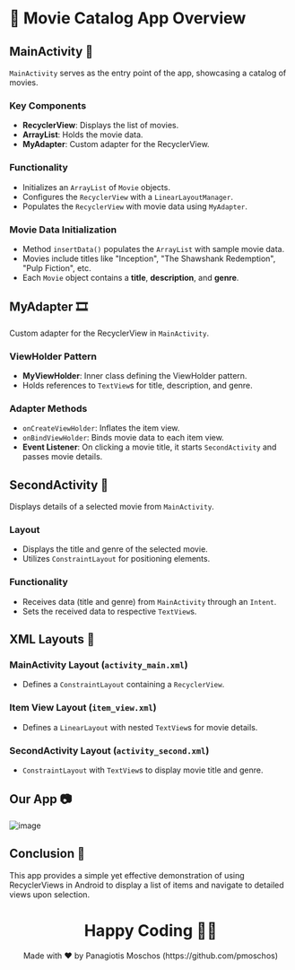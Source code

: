 # 🎥 Movie Catalog App Overview 

## MainActivity :memo:
`MainActivity` serves as the entry point of the app, showcasing a catalog of movies.

### Key Components
- **RecyclerView**: Displays the list of movies.
- **ArrayList<Movie>**: Holds the movie data.
- **MyAdapter**: Custom adapter for the RecyclerView.

### Functionality
- Initializes an `ArrayList` of `Movie` objects.
- Configures the `RecyclerView` with a `LinearLayoutManager`.
- Populates the `RecyclerView` with movie data using `MyAdapter`.

### Movie Data Initialization
- Method `insertData()` populates the `ArrayList` with sample movie data.
- Movies include titles like "Inception", "The Shawshank Redemption", "Pulp Fiction", etc.
- Each `Movie` object contains a **title**, **description**, and **genre**.

## MyAdapter :film_strip:
Custom adapter for the RecyclerView in `MainActivity`.

### ViewHolder Pattern
- **MyViewHolder**: Inner class defining the ViewHolder pattern.
- Holds references to `TextView`s for title, description, and genre.

### Adapter Methods
- `onCreateViewHolder`: Inflates the item view.
- `onBindViewHolder`: Binds movie data to each item view.
- **Event Listener**: On clicking a movie title, it starts `SecondActivity` and passes movie details.

## SecondActivity :memo:
Displays details of a selected movie from `MainActivity`.

### Layout
- Displays the title and genre of the selected movie.
- Utilizes `ConstraintLayout` for positioning elements.

### Functionality
- Receives data (title and genre) from `MainActivity` through an `Intent`.
- Sets the received data to respective `TextView`s.

## XML Layouts :bookmark_tabs:
### MainActivity Layout (`activity_main.xml`)
- Defines a `ConstraintLayout` containing a `RecyclerView`.

### Item View Layout (`item_view.xml`)
- Defines a `LinearLayout` with nested `TextView`s for movie details.

### SecondActivity Layout (`activity_second.xml`)
- `ConstraintLayout` with `TextView`s to display movie title and genre.

## Our App 📷

![image](https://github.com/pmoschos/RecyclerViewApp01/assets/133533759/0748d848-c9f9-45a5-bf7e-038520a11130)

## Conclusion :checkered_flag:
This app provides a simple yet effective demonstration of using RecyclerViews in Android to display a list of items and navigate to detailed views upon selection.

<h1 align=center>Happy Coding 👨‍💻 </h1>

<p align="center">
  Made with ❤️ by Panagiotis Moschos (https://github.com/pmoschos)
</p>
